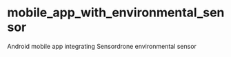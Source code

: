 # mobile_app_with_environmental_sensor
Android mobile app integrating Sensordrone environmental sensor
